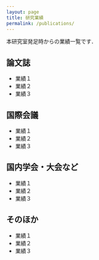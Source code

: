 ```yaml
---
layout: page
title: 研究業績
permalink: /publications/
---
```


本研究室発足時からの業績一覧です．

## 論文誌
- 業績１
- 業績２
- 業績３

## 国際会議
- 業績１
- 業績２
- 業績３

## 国内学会・大会など
- 業績１
- 業績２
- 業績３

## そのほか
- 業績１
- 業績２
- 業績３



